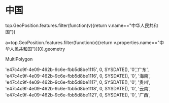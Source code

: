  # 中国
 top.GeoPosition.features.filter(function(v){return v.name=="中华人民共和国"})




 a=top.GeoPosition.features.filter(function(v){return v.properties.name=="中华人民共和国"})[0].geometry




 MultiPolygon





 'e47c4c9f-4e09-462b-9c6e-fbb5d8be1115', 0, SYSDATE(), '0','广东',
'e47c4c9f-4e09-462b-9c6e-fbb5d8be1116', 0, SYSDATE(), '0', '海南',
'e47c4c9f-4e09-462b-9c6e-fbb5d8be1117', 0, SYSDATE(), '0', '贵州',
'e47c4c9f-4e09-462b-9c6e-fbb5d8be1118', 0, SYSDATE(), '0', '云南',
'e47c4c9f-4e09-462b-9c6e-fbb5d8be1121', 0, SYSDATE(), '0', '广西',